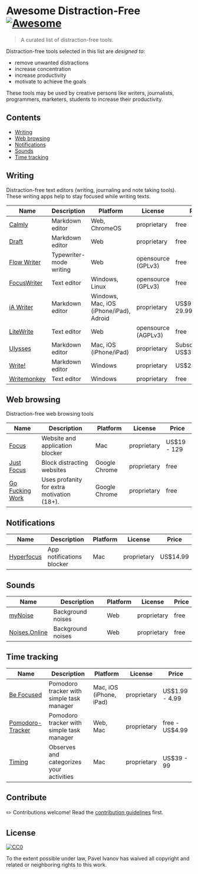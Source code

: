 # Awesome Distraction-Free [![Awesome](https://awesome.re/badge.svg)](https://awesome.re)

> A curated list of distraction-free tools.

Distraction-free tools selected in this list are _designed to_:

- remove unwanted distractions
- increase concentration
- increase productivity
- motivate to achieve the goals

These tools may be used by creative persons like writers, journalists, programmers, marketers, students to increase their productivity.

## Contents

- [Writing](#writing)
- [Web browsing](#web-browsing)
- [Notifications](#notifications)
- [Sounds](#sounds)
- [Time tracking](#time-tracking)

## Writing

Distraction-free text editors (writing, journaling and note taking tools).
These writing apps help to stay focused while writing texts.

| Name                                            | Description             | Platform                                | License             | Price                       |
| ----------------------------------------------- | ----------------------- | --------------------------------------- | ------------------- | --------------------------- |
| [Calmly](https://www.calmlywriter.com)          | Markdown editor         | Web, ChromeOS                           | proprietary         | free                        |
| [Draft](https://draftin.com)                    | Markdown editor         | Web                                     | proprietary         | free                        |
| [Flow Writer](https://flow-writer.com)          | Typewriter-mode writing | Web                                     | opensource (GPLv3)  | free                        |
| [FocusWriter](https://gottcode.org/focuswriter) | Text editor             | Windows, Linux                          | opensource (GPLv3)  | free                        |
| [iA Writer](https://ia.net/writer)              | Markdown editor         | Windows, Mac, iOS (iPhone/iPad), Adroid | proprietary         | US\$9.99 - 29.99            |
| [LiteWrite](https://litewrite.net)              | Text editor             | Web                                     | opensource (AGPLv3) | free                        |
| [Ulysses](https://ulysses.app)                  | Markdown editor         | Mac, iOS (iPhone/iPad)                  | proprietary         | Subscribtion US\$39.99/year |
| [Write!](https://writeapp.co/)                  | Markdown editor         | Windows                                 | proprietary         | US\$24.95                   |
| [Writemonkey](https://writemonkey.com)          | Text editor             | Windows                                 | proprietary         | free                        |

## Web browsing

Distraction-free web browsing tools

| Name                                         | Description                                | Platform      | License     | Price        |
| -------------------------------------------- | ------------------------------------------ | ------------- | ----------- | ------------ |
| [Focus](https://heyfocus.com)                | Website and application blocker            | Mac           | proprietary | US\$19 - 129 |
| [Just Focus](https://www.justfocus.co)       | Block distracting websites                 | Google Chrome | proprietary | free         |
| [Go Fucking Work](https://gofuckingwork.com) | Uses profanity for extra motivation (18+). | Google Chrome | proprietary | free         |

## Notifications

| Name                                    | Description               | Platform | License     | Price     |
| --------------------------------------- | ------------------------- | -------- | ----------- | --------- |
| [Hyperfocus](https://www.hyperfocus.me) | App notifications blocker | Mac      | proprietary | US\$14.99 |

## Sounds

| Name                                   | Description       | Platform | License     | Price |
| -------------------------------------- | ----------------- | -------- | ----------- | ----- |
| [myNoise](https://mynoise.net)         | Background noises | Web      | proprietary | free  |
| [Noises.Online](https://noises.online) | Background noises | Web      | proprietary | free  |

## Time tracking

| Name                                                                             | Description                               | Platform                | License     | Price           |
| -------------------------------------------------------------------------------- | ----------------------------------------- | ----------------------- | ----------- | --------------- |
| [Be Focused](https://xwavesoft.com/be-focused-pro-for-iphone-ipad-mac-os-x.html) | Pomodoro tracker with simple task manager | Mac, iOS (iPhone, iPad) | proprietary | US\$1.99 - 4.99 |
| [Pomodoro-Tracker](https://pomodoro-tracker.com/)                                | Pomodoro tracker with simple task manager | Web, Mac                | proprietary | free - US\$4.99 |
| [Timing](https://timingapp.com/)                                                 | Observes and categorizes your activities  | Mac                     | proprietary | US\$39 - 99     |

## Contribute

✏️ Contributions welcome! Read the [contribution guidelines](contributing.md) first.

## License

[![CC0](https://mirrors.creativecommons.org/presskit/buttons/88x31/svg/cc-zero.svg)](https://creativecommons.org/publicdomain/zero/1.0)

To the extent possible under law, Pavel Ivanov has waived all copyright and
related or neighboring rights to this work.
